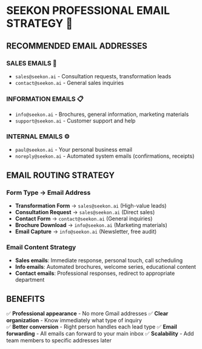 # SEEKON PROFESSIONAL EMAIL STRATEGY 📧

## RECOMMENDED EMAIL ADDRESSES

### **SALES EMAILS** 💼
- `sales@seekon.ai` - Consultation requests, transformation leads
- `contact@seekon.ai` - General sales inquiries

### **INFORMATION EMAILS** 📋  
- `info@seekon.ai` - Brochures, general information, marketing materials
- `support@seekon.ai` - Customer support and help

### **INTERNAL EMAILS** ⚙️
- `paul@seekon.ai` - Your personal business email
- `noreply@seekon.ai` - Automated system emails (confirmations, receipts)

## EMAIL ROUTING STRATEGY

### **Form Type → Email Address**
- **Transformation Form** → `sales@seekon.ai` (High-value leads)
- **Consultation Request** → `sales@seekon.ai` (Direct sales)
- **Contact Form** → `contact@seekon.ai` (General inquiries)
- **Brochure Download** → `info@seekon.ai` (Marketing materials)
- **Email Capture** → `info@seekon.ai` (Newsletter, free audit)

### **Email Content Strategy**
- **Sales emails**: Immediate response, personal touch, call scheduling
- **Info emails**: Automated brochures, welcome series, educational content
- **Contact emails**: Professional responses, redirect to appropriate department

## BENEFITS
✅ **Professional appearance** - No more Gmail addresses
✅ **Clear organization** - Know immediately what type of inquiry  
✅ **Better conversion** - Right person handles each lead type
✅ **Email forwarding** - All emails can forward to your main inbox
✅ **Scalability** - Add team members to specific addresses later